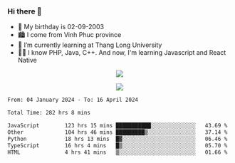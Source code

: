 ### Hi there 👋
- 🎂 My birthday is 02-09-2003
- 🏙️ I come from Vinh Phuc province
- 🌱 I’m currently learning at Thang Long University
- 🧑‍💻 I know PHP, Java, C++. And now, I'm learning Javascript and React Native
<p align="center"><img src="https://github-readme-stats.vercel.app/api?username=tmquang0209&show_icons=true&theme=gradient"></p>
<p align="center"><img src="https://github-readme-stats.vercel.app/api/top-langs/?username=tmquang0209&hide=scss,css&langs_count=10"></p>
<!--START_SECTION:waka-->

```txt
From: 04 January 2024 - To: 16 April 2024

Total Time: 282 hrs 8 mins

JavaScript        123 hrs 15 mins ███████████░░░░░░░░░░░░░░   43.69 %
Other             104 hrs 46 mins █████████▒░░░░░░░░░░░░░░░   37.14 %
Python            18 hrs 13 mins  █▓░░░░░░░░░░░░░░░░░░░░░░░   06.46 %
TypeScript        16 hrs 4 mins   █▒░░░░░░░░░░░░░░░░░░░░░░░   05.70 %
HTML              4 hrs 41 mins   ▒░░░░░░░░░░░░░░░░░░░░░░░░   01.66 %
```

<!--END_SECTION:waka-->
